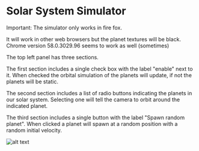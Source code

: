 # Solar System Simulator

Important: The simulator only works in fire fox.	


It will work in other web browsers but the planet textures will be black. Chrome version 58.0.3029.96 seems to work as well (sometimes)


The top left panel has three sections.

The first section includes a single check box with the label "enable" next to it. When checked the orbital simulation of the planets will update, if not the planets will be static.

The second section includes a list of radio buttons indicating the planets in our solar system. Selecting one will tell the camera to orbit around the indicated planet.

The third section includes a single button with the label "Spawn random planet". When clicked a planet will spawn at a random position with a random initial velocity.


![alt text](https://github.com/HellFire13/HellFire13.github.io/blob/master/capture.png)
